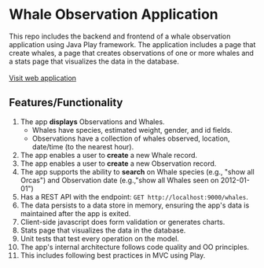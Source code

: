 
# Whale Observation Application
This repo includes the backend and frontend of a whale observation application using Java Play framework. The application includes a page that create whales, a page that creates observations of one or more whales and a stats page that visualizes the data in the database.</br> </br>
[Visit web application](https://gentle-savannah-14222.herokuapp.com/Whales)

## Features/Functionality
1. The app **displays** Observations and Whales.
   - Whales have species, estimated weight, gender, and id fields.
   - Observations have a collection of whales observed, location, date/time (to the nearest hour).
2. The app enables a user to **create** a new Whale record. 
3. The app enables a user to **create** a new Observation record. 
4. The app supports the ability to **search** on Whale species (e.g., "show all Orcas") and Observation date (e.g.,"show all Whales seen on 2012-01-01")
5. Has a REST API with the endpoint: `GET http://localhost:9000/whales`.
6. The data persists to a data store in memory, ensuring the app's data is maintained after the app is exited.
7. Client-side javascript does form validation or generates charts.
8. Stats page that visualizes the data in the database.
9. Unit tests that test every operation on the model.
10. The app's internal architecture follows code quality and OO principles. 
11. This includes following best practices in MVC using Play. 
